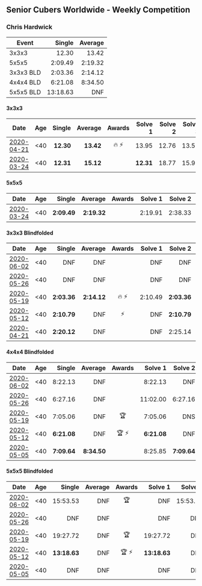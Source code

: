 ## Senior Cubers Worldwide - Weekly Competition
### Chris Hardwick

| Event | Single | Average |
| -- | --: | --: |
| 3x3x3 | 12.30 | 13.42 |
| 5x5x5 | 2:09.49 | 2:19.32 |
| 3x3x3 BLD | 2:03.36 | 2:14.12 |
| 4x4x4 BLD | 6:21.08 | 8:34.50 |
| 5x5x5 BLD | 13:18.63 | DNF |

#### 3x3x3

| Date | Age | Single | Average | Awards | Solve 1 | Solve 2 | Solve 3 | Solve 4 | Solve 5 | Video |
| :--: | :--: | --: | --: | :--: | --: | --: | --: | --: | --: | :-- |
| [2020-04-21](../333/results/2020-04-21.md) | <40 | **12.30** | **13.42** | 🔥 ⚡ | 13.95 | 12.76 | 13.55 | 14.75 | **12.30** | [Link](https://www.facebook.com/events/880278499062375/permalink/881086485648243/) |
| [2020-03-24](../333/results/2020-03-24.md) | <40 | **12.31** | **15.12** |  | **12.31** | 18.77 | 15.90 | 13.46 | 15.98 | [Link](https://www.facebook.com/events/524456301543611/permalink/527974491191792/) |


#### 5x5x5

| Date | Age | Single | Average | Awards | Solve 1 | Solve 2 | Solve 3 | Solve 4 | Solve 5 | Video |
| :--: | :--: | --: | --: | :--: | --: | --: | --: | --: | --: | :-- |
| [2020-03-24](../555/results/2020-03-24.md) | <40 | **2:09.49** | **2:19.32** |  | 2:19.91 | 2:38.33 | 2:26.93 | 2:11.12 | **2:09.49** | [Link](https://www.facebook.com/events/5078365835514885/permalink/5107384065946395/) |


#### 3x3x3 Blindfolded

| Date | Age | Single | Average | Awards | Solve 1 | Solve 2 | Solve 3 | Video |
| :--: | :--: | --: | --: | :--: | --: | --: | --: | :-- |
| [2020-06-02](../333bf/results/2020-06-02.md) | <40 | DNF | DNF |  | DNF | DNF | DNF | [Link](https://www.facebook.com/events/323619661956372/permalink/325497585101913/) |
| [2020-05-26](../333bf/results/2020-05-26.md) | <40 | DNF | DNF |  | DNF | DNF | DNF | [Link](https://www.facebook.com/events/1531820936993798/permalink/1532456320263593/) |
| [2020-05-19](../333bf/results/2020-05-19.md) | <40 | **2:03.36** | **2:14.12** | 🔥 ⚡ | 2:10.49 | **2:03.36** | 2:28.51 | [Link](https://www.facebook.com/events/2608037409484307/permalink/2610947279193320/) |
| [2020-05-12](../333bf/results/2020-05-12.md) | <40 | **2:10.79** | DNF | ⚡ | DNF | **2:10.79** | 2:20.53 | [Link](https://www.facebook.com/events/367340484222677/permalink/369108197379239/) |
| [2020-04-21](../333bf/results/2020-04-21.md) | <40 | **2:20.12** | DNF |  | DNF | 2:25.14 | **2:20.12** | [Link](https://www.facebook.com/events/1312095715657208/permalink/1312987725568007/) |


#### 4x4x4 Blindfolded

| Date | Age | Single | Average | Awards | Solve 1 | Solve 2 | Solve 3 | Video |
| :--: | :--: | --: | --: | :--: | --: | --: | --: | :-- |
| [2020-06-02](../444bf/results/2020-06-02.md) | <40 | 8:22.13 | DNF |  | 8:22.13 | DNF | DNF | [Link](https://www.facebook.com/events/323619661956372/permalink/325517651766573/) |
| [2020-05-26](../444bf/results/2020-05-26.md) | <40 | 6:27.16 | DNF |  | 11:02.00 | 6:27.16 | DNS | [Link](https://www.facebook.com/events/1531820936993798/permalink/1532454540263771/) |
| [2020-05-19](../444bf/results/2020-05-19.md) | <40 | 7:05.06 | DNF | 🏆 | 7:05.06 | DNS | DNS | [Link](https://www.facebook.com/events/2608037409484307/permalink/2610938702527511/) |
| [2020-05-12](../444bf/results/2020-05-12.md) | <40 | **6:21.08** | DNF | 🏆 ⚡ | **6:21.08** | DNF | 8:53.61 | [Link](https://www.facebook.com/events/367340484222677/permalink/368430654113660/) |
| [2020-05-05](../444bf/results/2020-05-05.md) | <40 | **7:09.64** | **8:34.50** |  | 8:25.85 | **7:09.64** | 10:08.00 | [Link](https://www.facebook.com/events/2624652641189887/permalink/2625339637787854/) |


#### 5x5x5 Blindfolded

| Date | Age | Single | Average | Awards | Solve 1 | Solve 2 | Solve 3 | Video |
| :--: | :--: | --: | --: | :--: | --: | --: | --: | :-- |
| [2020-06-02](../555bf/results/2020-06-02.md) | <40 | 15:53.53 | DNF | 🏆 | DNF | 15:53.53 | DNS | [Link](https://www.facebook.com/events/323619661956372/permalink/326626184989053/) |
| [2020-05-26](../555bf/results/2020-05-26.md) | <40 | DNF | DNF |  | DNF | DNS | DNS | [Link](https://www.facebook.com/events/1531820936993798/permalink/1532463213596237/) |
| [2020-05-19](../555bf/results/2020-05-19.md) | <40 | 19:27.72 | DNF | 🏆 | 19:27.72 | DNF | DNF | [Link](https://www.facebook.com/events/2608037409484307/permalink/2610897932531588/) |
| [2020-05-12](../555bf/results/2020-05-12.md) | <40 | **13:18.63** | DNF | 🏆 ⚡ | **13:18.63** | DNF | 15:47.07 | [Link](https://www.facebook.com/events/367340484222677/permalink/369728393983886/) |
| [2020-05-05](../555bf/results/2020-05-05.md) | <40 | DNF | DNF |  | DNF | DNF | DNF | [Link](https://www.facebook.com/events/2624652641189887/permalink/2628694057452412/) |


<!-- Global site tag (gtag.js) - Google Analytics -->
<script async src="https://www.googletagmanager.com/gtag/js?id=UA-86348435-3"></script>
<script>window.dataLayer = window.dataLayer || []; function gtag() {dataLayer.push(arguments);} gtag('js', new Date()); gtag('config', 'UA-86348435-3');</script>
